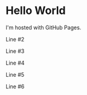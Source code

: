 <!DOCTYPE html>

<html>
    <head>
        <meta charset="UTF-8">
        <link rel="stylesheet" type="text/css" href="git_pages.css">
    </head>
<body>
<h1>Hello World</h1>
<p>I'm hosted with GitHub Pages.</p>
    <p>Line #2</p>
    <p>Line #3</p>
    <p>Line #4</p>
    <p>Line #5</p>
    <p>Line #6</p>
    
</body>
</html>
